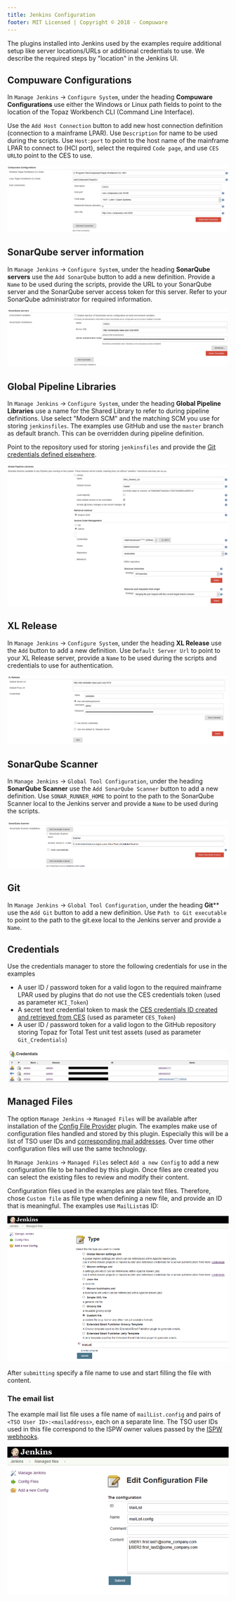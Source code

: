 ```yaml
---
title: Jenkins Configuration
footer: MIT Licensed | Copyright © 2018 - Compuware
---
```

The plugins installed into Jenkins used by the examples require additional setup like server locations/URLs or additional credentials to use. We describe the required steps by "location" in the Jenkins UI.

## Compuware Configurations

In `Manage Jenkins` -> `Configure System`, under the heading **Compuware Configurations** use either the Windows or Linux path fields to point to the location of the Topaz Workbench CLI (Command Line Interface).

Use the `Add Host Connection` button to add new host connection definition (connection to a mainframe LPAR). Use `Description` for name to be used during the scripts. Use `Host:port` to point to the host name of the mainframe LPAR to connect to (HCI port), select the required `Code page`, and use `CES URL`to point to the CES to use.

![Compuware configuration](./images/Compuware_Config.png)

## SonarQube server information

In `Manage Jenkins` -> `Configure System`, under the heading **SonarQube servers** use the `Add SonarQube` button to add a new definition. Provide a `Name` to be used during the scripts, provide the URL to your SonarQube server and the SonarQube server access token for this server. Refer to your SonarQube administrator for required information.

![SonarQube Server Name](./images/SonarQube_Server_Name.png)

## Global Pipeline Libraries

In `Manage Jenkins` -> `Configure System`, under the heading **Global Pipeline Libraries** use a name for the Shared Library to refer to during pipeline definitions. Use select "Modern SCM" and the matching SCM you use for storing `jenkinsfiles`. The examples use GitHub and use the `master` branch as default branch. This can be overridden during pipeline definition.

Point to the repository used for storing `jenkinsfiles` and provide the [Git credentials defined elsewhere](./#Git).

![Shared Library Config](./images/Shared_Library_config.png)

## XL Release

In `Manage Jenkins` -> `Configure System`, under the heading **XL Release** use the `Add` button to add a new definition. Use `Default Server Url` to point to your XL Release server, provide a `Name` to be used during the scripts and credentials to use for authentication.

![XLR Config](./images/XLR_Config.png)

## SonarQube Scanner

In `Manage Jenkins` -> `Global Tool Configuration`, under the heading **SonarQube Scanner** use the `Add SonarQube Scanner` button to add a new definition. Use `SONAR_RUNNER_HOME` to point to the path to the SonarQube Scanner local to the Jenkins server and provide a `Name` to be used during the scripts.

![SonarQube Scanner Name](./images/SonarQube_Scanner_Name.png)

## Git

In `Manage Jenkins` -> `Global Tool Configuration`, under the heading **Git**** use the `Add Git` button to add a new definition. Use `Path to Git executable` to point to the path to the git.exe local to the Jenkins server and provide a `Name`.

## Credentials

Use the credentials manager to store the following credentials for use in the examples

- A user ID / password token for a valid logon to the required mainframe LPAR used by plugins that do not use the CES credentials token (used as parameter `HCI_Token`)
- A secret text credential token to mask the [CES credentials ID created and retrieved from CES](CES_credentials_token.md) (used as parameter `CES_Token`)
- A user ID / password token for a valid logon to the GitHub repository storing Topaz for Total Test unit test assets (used as parameter `Git_Credentials`)

![Jenkins Credentials](./images/Jenkins_credentials.png)

## Managed Files

The option `Manage Jenkins` -> `Managed Files` will be available after installation of the [Config File Provider](https://wiki.jenkins.io/display/JENKINS/Config+File+Provider+Plugin) plugin. The examples make use of configuration files handled and stored by this plugin. Especially this will be a list of TSO user IDs and [corresponding mail addresses](../pipelines/Config_files.md). Over time other configuration files will use the same technology.

In `Manage Jenkins` -> `Managed Files` select `Add a new Config` to add a new configuration file to be handled by this plugin. Once files are created you can select the existing files to review and modify their content.

Configuration files used in the examples are plain text files. Therefore, chose `Custom file` as file type when defining a new file, and provide an ID that is meaningful. The examples use `MailList`as ID:

![New Config File](./images/Create_new_Config_File.png)

After `submitting` specify a file name to use and start filling the file with content. 

### The email list

The example mail list file uses a file name of `mailList.config` and pairs of `<TSO User ID>:<mailaddress>`, each on a separate line. The TSO user IDs used in this file correspond to the ISPW owner values passed by the [ISPW webhooks](webhook_setup.md).

![Mail List File](./images/MailList_Config_File.png)